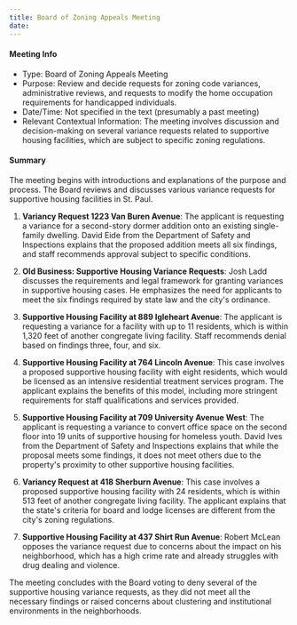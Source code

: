 ```yaml
---
title: Board of Zoning Appeals Meeting
date: 
---
```

#### Meeting Info
- Type: Board of Zoning Appeals Meeting
- Purpose: Review and decide requests for zoning code variances, administrative reviews, and requests to modify the home occupation requirements for handicapped individuals.
- Date/Time: Not specified in the text (presumably a past meeting)
- Relevant Contextual Information: The meeting involves discussion and decision-making on several variance requests related to supportive housing facilities, which are subject to specific zoning regulations.

#### Summary
The meeting begins with introductions and explanations of the purpose and process. The Board reviews and discusses various variance requests for supportive housing facilities in St. Paul.

1. **Variancy Request 1223 Van Buren Avenue**: The applicant is requesting a variance for a second-story dormer addition onto an existing single-family dwelling. David Eide from the Department of Safety and Inspections explains that the proposed addition meets all six findings, and staff recommends approval subject to specific conditions.

2. **Old Business: Supportive Housing Variance Requests**: Josh Ladd discusses the requirements and legal framework for granting variances in supportive housing cases. He emphasizes the need for applicants to meet the six findings required by state law and the city's ordinance.

3. **Supportive Housing Facility at 889 Igleheart Avenue**: The applicant is requesting a variance for a facility with up to 11 residents, which is within 1,320 feet of another congregate living facility. Staff recommends denial based on findings three, four, and six.

4. **Supportive Housing Facility at 764 Lincoln Avenue**: This case involves a proposed supportive housing facility with eight residents, which would be licensed as an intensive residential treatment services program. The applicant explains the benefits of this model, including more stringent requirements for staff qualifications and services provided.

5. **Supportive Housing Facility at 709 University Avenue West**: The applicant is requesting a variance to convert office space on the second floor into 19 units of supportive housing for homeless youth. David Ives from the Department of Safety and Inspections explains that while the proposal meets some findings, it does not meet others due to the property's proximity to other supportive housing facilities.

6. **Variancy Request at 418 Sherburn Avenue**: This case involves a proposed supportive housing facility with 24 residents, which is within 513 feet of another congregate living facility. The applicant explains that the state's criteria for board and lodge licenses are different from the city's zoning regulations.

7. **Supportive Housing Facility at 437 Shirt Run Avenue**: Robert McLean opposes the variance request due to concerns about the impact on his neighborhood, which has a high crime rate and already struggles with drug dealing and violence.

The meeting concludes with the Board voting to deny several of the supportive housing variance requests, as they did not meet all the necessary findings or raised concerns about clustering and institutional environments in the neighborhoods.

